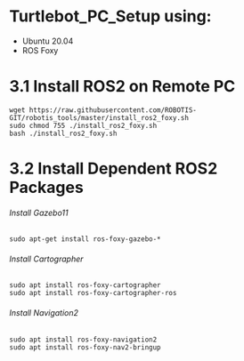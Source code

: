 # Turtlebot_PC_Setup using:
- Ubuntu 20.04
- ROS Foxy

# 3.1 Install ROS2 on Remote PC

```
wget https://raw.githubusercontent.com/ROBOTIS-GIT/robotis_tools/master/install_ros2_foxy.sh
sudo chmod 755 ./install_ros2_foxy.sh
bash ./install_ros2_foxy.sh
```

# 3.2 Install Dependent ROS2 Packages

###### Install Gazebo11

```
sudo apt-get install ros-foxy-gazebo-*
```

###### Install Cartographer

```
sudo apt install ros-foxy-cartographer
sudo apt install ros-foxy-cartographer-ros
```

###### Install Navigation2

```
sudo apt install ros-foxy-navigation2
sudo apt install ros-foxy-nav2-bringup
```
